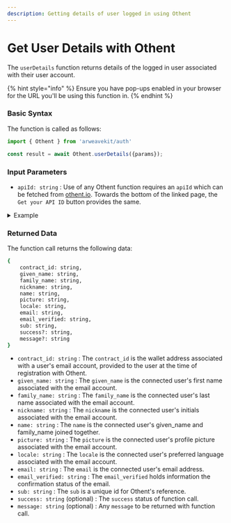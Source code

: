 ```yaml
---
description: Getting details of user logged in using Othent
---
```


# Get User Details with Othent

The `userDetails` function returns details of the logged in user associated with their user account.

{% hint style="info" %}
Ensure you have pop-ups enabled in your browser for the URL you'll be using this function in.
{% endhint %}

### Basic Syntax

The function is called as follows:

```javascript
import { Othent } from 'arweavekit/auth'

const result = await Othent.userDetails({params});
```

### Input Parameters

* `apiId: string` : Use of any Othent function requires an `apiId` which can be fetched from [othent.io](https://othent.io/). Towards the bottom of the linked page, the `Get your API ID` button provides the same.

<details>

<summary>Example</summary>

```javascript
const result = await Othent.userDetails({
    apiId: string
});
```

This function get the details of the connected user associated with their connected account.

</details>

### Returned Data

The function call returns the following data:

```bash
{
    contract_id: string,
    given_name: string,
    family_name: string,
    nickname: string,
    name: string,
    picture: string,
    locale: string,
    email: string,
    email_verified: string,
    sub: string,
    success?: string,
    message?: string
}
```

* `contract_id: string` : The `contract_id` is the wallet address associated with a user's email account, provided to the user at the time of registration with Othent.
* `given_name: string` : The `given_name` is the connected user's first name associated with the email account.
* `family_name: string` : The `family_name` is the connected user's last name associated with the email account.
* `nickname: string` : The `nickname` is the connected user's initials associated with the email account.
* `name: string` : The `name` is the connected user's given\_name and family\_name joined together.
* `picture: string` : The `picture` is the connected user's profile picture associated with the email account.
* `locale: string` : The `locale` is the connected user's preferred language associated with the email account.
* `email: string` : The `email` is the connected user's email address.
* `email_verified: string` : The `email_verified` holds information the confirmation status of the email.
* `sub: string` : The `sub` is a unique id for Othent's reference.
* `success: string` (optional) : The `success` status of function call.
* `message: string` (optional) : Any `message` to be returned with function call.
